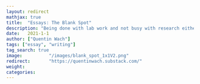 ```yaml
---
layout: redirect
mathjax: true
title:  "Essays: The Blank Spot"
description: "Being done with lab work and not busy with research either, I spent some time writing short essays on various subjects aiming to ask questions like: _'Is science a young man's game?'_, _'What is the relationship between genius, creativity, and insanity?'_, and _'How can we make academic articles freely accessible?'_"
date:   2021-1-1
author: ["Quentin Wach"]
tags: ["essay", "writing"]
tag_search: true
image:          "/images/blank_spot_1x1V2.png"
redirect:       "https://quentinwach.substack.com/"
weight:
categories:
---
```


<!-- "/images/blank_spot_1x1V2.png" -->